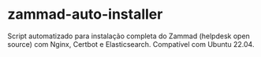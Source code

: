 # zammad-auto-installer
Script automatizado para instalação completa do Zammad (helpdesk open source) com Nginx, Certbot e Elasticsearch. Compatível com Ubuntu 22.04.
